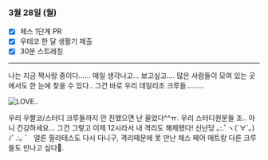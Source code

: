 ### 3월 28일 (월)
- [x] 체스 1단계 PR
- [x] 우테코 한 달 생활기 제출
- [x] 30분 스트레칭
---
나는 지금 짝사랑 중이다......
매일 생각나고... 보고싶고.... 많은 사람들이 모여 있는 곳에서도 한 눈에 찾을 수 있다..
그건 바로 우리 데일리조 크루들.........

![LOVE..](https://mblogthumb-phinf.pstatic.net/MjAyMTAxMDNfMTEz/MDAxNjA5NjEyOTY1Mzcw.TOZjldJcscOmiUqr0GI1RPTdoYoQhHQuVyFJRm-SIDkg.9bk2C2GuyVcq9al-BkOTLYJOYZb6ihZzu7G_HVr5Q94g.PNG.arazang1/image.png?type=w800)

우리 우짤코/스터디 크루들까지 안 친했으면 난 울었다^^ㅠ. 우리 스터디원분들 조.. 아니 건강하세요...
그건 그렇고 이제 12시라서 내 격리도 해제됐다! 신난당 ｡:.ﾟヽ(´∀`｡)ﾉﾟ.:｡ ゜
얼른 필라테스도 다시 다니구, 격리때문에 못 만난 체스 페어 매트랑 다른 크루들도 만나고 싶다🥹.